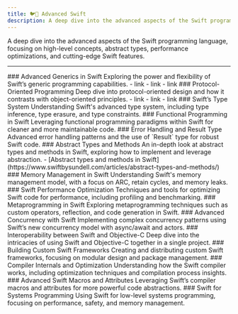 ```yaml
---
title: 🐦🔴 Advanced Swift
description: A deep dive into the advanced aspects of the Swift programming language, focusing on high-level concepts, abstract types, performance optimizations, and cutting-edge Swift features.
---
```

A deep dive into the advanced aspects of the Swift programming language, focusing on high-level concepts, abstract types, performance optimizations, and cutting-edge Swift features.

---

<Timeline horizontal>

<TimelineItem url='#' level='beginner' align='right'>
### Advanced Generics in Swift
Exploring the power and flexibility of Swift’s generic programming capabilities.
 - link
 - link
 - link
</TimelineItem>

<TimelineItem url='#' level='beginner' align='left'>
### Protocol-Oriented Programming
Deep dive into protocol-oriented design and how it contrasts with object-oriented principles.
- link
- link
- link
</TimelineItem>

<TimelineItem url='#' level='beginner' align='right'>
### Swift’s Type System
Understanding Swift's advanced type system, including type inference, type erasure, and type constraints.
</TimelineItem>

<TimelineItem url='#' level='beginner' align='left'>
### Functional Programming in Swift
Leveraging functional programming paradigms within Swift for cleaner and more maintainable code.
</TimelineItem>

<TimelineItem url='#' level='beginner' align='right'>
### Error Handling and Result Type
Advanced error handling patterns and the use of `Result` type for robust Swift code.
</TimelineItem>

<TimelineItem url='https://www.swiftbysundell.com/articles/abstract-types-and-methods/' level='intermediate' align='left'>
### Abstract Types and Methods
An in-depth look at abstract types and methods in Swift, exploring how to implement and leverage abstraction.
- [Abstract types and methods in Swift](https://www.swiftbysundell.com/articles/abstract-types-and-methods/)
</TimelineItem>

<TimelineItem url='#' level='intermediate' align='right'>
### Memory Management in Swift
Understanding Swift's memory management model, with a focus on ARC, retain cycles, and memory leaks.
</TimelineItem>

<TimelineItem url='#' level='intermediate' align='left'>
### Swift Performance Optimization
Techniques and tools for optimizing Swift code for performance, including profiling and benchmarking.
</TimelineItem>

<TimelineItem url='#' level='intermediate' align='right'>
### Metaprogramming in Swift
Exploring metaprogramming techniques such as custom operators, reflection, and code generation in Swift.
</TimelineItem>

<TimelineItem url='#' level='advanced' align='left'>
### Advanced Concurrency with Swift
Implementing complex concurrency patterns using Swift’s new concurrency model with async/await and actors.
</TimelineItem>

<TimelineItem url='#' level='advanced' align='right'>
### Interoperability between Swift and Objective-C
Deep dive into the intricacies of using Swift and Objective-C together in a single project.
</TimelineItem>

<TimelineItem url='#' level='advanced' align='left'>
### Building Custom Swift Frameworks
Creating and distributing custom Swift frameworks, focusing on modular design and package management.
</TimelineItem>

<TimelineItem url='#' level='advanced-pro' align='right'>
### Compiler Internals and Optimization
Understanding how the Swift compiler works, including optimization techniques and compilation process insights.
</TimelineItem>

<TimelineItem url='#' level='advanced-pro' align='left'>
### Advanced Swift Macros and Attributes
Leveraging Swift’s compiler macros and attributes for more powerful code abstractions.
</TimelineItem>

<TimelineItem url='#' level='advanced-pro' align='right'>
### Swift for Systems Programming
Using Swift for low-level systems programming, focusing on performance, safety, and memory management.
</TimelineItem>

</Timeline>
